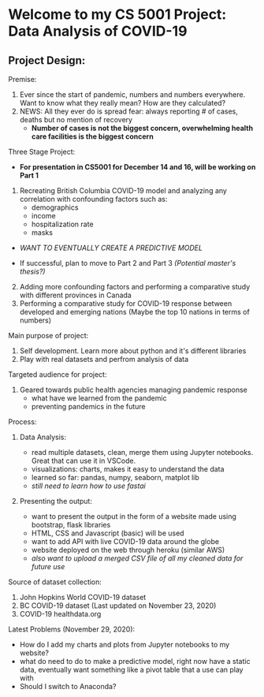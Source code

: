 # Welcome to my CS 5001 Project: Data Analysis of COVID-19

## Project Design:

Premise:
1. Ever since the start of pandemic, numbers and numbers everywhere. Want to know what they really mean? How are they calculated?
2. NEWS: All they ever do is spread fear: always reporting # of cases, deaths but no mention of recovery
    - **Number of cases is not the biggest concern, overwhelming health care facilities is the biggest concern**

Three Stage Project:
- **For presentation in CS5001 for December 14 and 16, will be working on Part 1**

1. Recreating British Columbia COVID-19 model and analyzing any correlation with confounding factors such as:
    - demographics
    - income
    - hospitalization rate
    - masks

- *WANT TO EVENTUALLY CREATE A PREDICTIVE MODEL*

- If successful, plan to move to Part 2 and Part 3 *(Potential master's thesis?)*

2. Adding more confounding factors and performing a comparative study with different provinces in Canada
3. Performing a comparative study for COVID-19 response between developed and emerging nations (Maybe the top 10 nations in terms of numbers)

Main purpose of project:
1. Self development. Learn more about python and it's different libraries
2. Play with real datasets and perfrom analysis of data

Targeted audience for project:
1. Geared towards public health agencies managing pandemic response
    - what have we learned from the pandemic
    - preventing pandemics in the future

Process:
1. Data Analysis:
   - read multiple datasets, clean, merge them using Jupyter notebooks. Great that can use it in VSCode.
   - visualizations: charts, makes it easy to understand the data
   - learned so far: pandas, numpy, seaborn, matplot lib
   - *still need to learn how to use fastai*

2. Presenting the output:
   - want to present the output in the form of a website made using bootstrap, flask libraries
   - HTML, CSS and Javascript (basic) will be used
   - want to add API with live COVID-19 data around the globe
   - website deployed on the web through heroku (similar AWS)
   - *also want to upload a merged CSV file of all my cleaned data for future use*

Source of dataset collection:
1. John Hopkins World COVID-19 dataset
2. BC COVID-19 dataset (Last updated on November 23, 2020)
3. COVID-19 healthdata.org

Latest Problems (November 29, 2020):
- How do I add my charts and plots from Jupyter notebooks to my website?
- what do need to do to make a predictive model, right now have a static data, eventually want something like a pivot table that a use can play with
- Should I switch to Anaconda?



